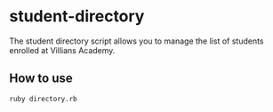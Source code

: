# student-directory #

The student directory script allows you to manage the list of students enrolled at Villians Academy. 

## How to use ##

```shell
ruby directory.rb
```
